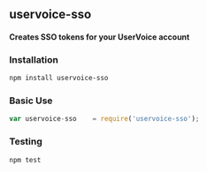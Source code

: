 ## uservoice-sso
#### Creates SSO tokens for your UserVoice account

### Installation
```bash
npm install uservoice-sso
```

### Basic Use
```javascript
var uservoice-sso    = require('uservoice-sso');
```

### Testing
```bash
npm test
```